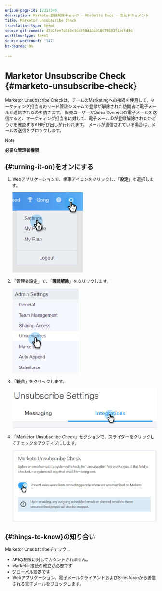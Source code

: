 ```yaml
---
unique-page-id: 18317340
description: Marketor登録解除チェック — Marketto Docs — 製品ドキュメント
title: Marketor Unsubscribe Check
translation-type: tm+mt
source-git-commit: 47b2fee7d146c3dc558d4bbb10070683f4cdfd3d
workflow-type: tm+mt
source-wordcount: '147'
ht-degree: 0%

---
```



# Marketor Unsubscribe Check {#marketo-unsubscribe-check}

Marketor Unsubscribe Checkは、チームのMarketingへの接続を使用して、マーケティング担当者のリード管理システムで登録が解除された訪問者に電子メールが送信されるのを防ぎます。 販売ユーザーがSales Connectの電子メールを送信すると、マーケティング担当者に対して、電子メールIDが登録解除されたかどうかを確認するAPI呼び出しが行われます。 メールが送信されている場合は、メールの送信をブロックします。

>[!NOTE]
>
>**必要な管理者権限**

## {#turning-it-on}をオンにする

1. Webアプリケーションで、歯車アイコンをクリックし、「**設定**」を選択します。

   ![](assets/one-2.png)

1. 「管理者設定」で、「**購読解除**」をクリックします。

   ![](assets/two-3.png)

1. 「**統合**」をクリックします。

   ![](assets/three-3.png)

1. 「Marketor Unsubscribe Check」セクションで、スライダーをクリックしてチェックをアクティブにします。

   ![](assets/four-2.png)

## {#things-to-know}の知り合い

Marketor Unsubscribeチェック…

* APIの制限に対してカウントされません。
* Marketor接続の確立が必要です
* グローバル設定です
* Webアプリケーション、電子メールクライアントおよびSalesforceから送信される電子メールをブロックします。

